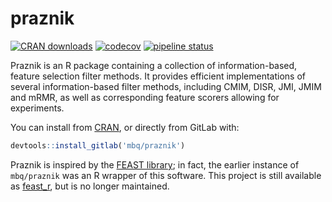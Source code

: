 # praznik 

[![CRAN downloads](http://cranlogs.r-pkg.org/badges/praznik)](http://cran.rstudio.com/web/packages/praznik/index.html)
[![codecov](https://codecov.io/gl/mbq/praznik/branch/master/graph/badge.svg)](https://codecov.io/gl/mbq/praznik)
[![pipeline status](https://gitlab.com/mbq/praznik/badges/master/pipeline.svg)](https://gitlab.com/mbq/praznik/commits/master)

Praznik is an R package containing a collection of information-based, feature selection filter methods.
It provides efficient implementations of several information-based filter methods, including CMIM, DISR, JMI, JMIM and mRMR, as well as corresponding feature scorers allowing for experiments.

You can install from [CRAN](https://cran.r-project.org/package=praznik), or directly from GitLab with:

```r
devtools::install_gitlab('mbq/praznik')
```

Praznik is inspired by the [FEAST library](https://github.com/Craigacp/FEAST); in fact, the earlier instance of `mbq/praznik` was an R wrapper of this software. 
This project is still available as [feast_r](https://github.com/mbq/feast_r), but is no longer maintained.

